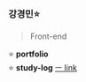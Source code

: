 ### 강경민⭐

> Front-end

<!-- 0000.00.00 -->

⭐ **portfolio** <br/>
⭐ **study-log** [ㅡ link](https://github.com/minomad/study-repository)

<!-- ⭐ **email**&nbsp;&nbsp;&nbsp; -->

